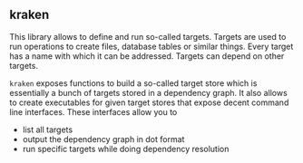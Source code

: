 kraken
------

This library allows to define and run so-called targets. Targets are used to
run operations to create files, database tables or similar things. Every target
has a name with which it can be addressed. Targets can depend on other targets.

`kraken` exposes functions to build a so-called target store which is essentially
a bunch of targets stored in a dependency graph. It also allows to create
executables for given target stores that expose decent command line interfaces.
These interfaces allow you to

  - list all targets
  - output the dependency graph in dot format
  - run specific targets while doing dependency resolution
